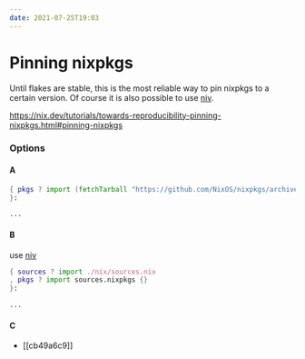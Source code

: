 ```yaml
---
date: 2021-07-25T19:03
---
```


# Pinning nixpkgs

Until flakes are stable, this is the most reliable way to pin nixpkgs to
a certain version. Of course it is also possible to use [niv](https://github.com/nmattia/niv).

https://nix.dev/tutorials/towards-reproducibility-pinning-nixpkgs.html#pinning-nixpkgs

### Options
#### A
```nix
{ pkgs ? import (fetchTarball "https://github.com/NixOS/nixpkgs/archive/3590f02e7d5760e52072c1a729ee2250b5560746.tar.gz") {}
}:

...
```
#### B
use [niv](https://github.com/nmattia/niv)
```nix
{ sources ? import ./nix/sources.nix
, pkgs ? import sources.nixpkgs {}
}:

...
```
#### C
- [[cb49a6c9]]
